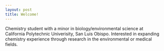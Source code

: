 ```yaml
---
layout: post
title: Welcome!
---
```

Chemistry student with a minor in biology/environmental science at California Polytechnic Univerisity, San Luis Obispo. Interested in expanding chemistry experience through research in the environmental or medical fields. 

